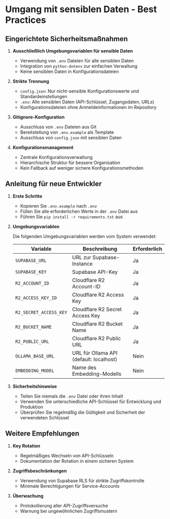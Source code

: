 # Umgang mit sensiblen Daten - Best Practices

## Eingerichtete Sicherheitsmaßnahmen

1. **Ausschließlich Umgebungsvariablen für sensible Daten**
   - Verwendung von `.env` Dateien für alle sensiblen Daten
   - Integration von `python-dotenv` zur einfachen Verwaltung
   - Keine sensiblen Daten in Konfigurationsdateien

2. **Strikte Trennung**
   - `config.json`: Nur nicht-sensible Konfigurationswerte und Standardeinstellungen
   - `.env`: Alle sensiblen Daten (API-Schlüssel, Zugangsdaten, URLs)
   - Konfigurationsdateien ohne Anmeldeinformationen im Repository

3. **Gitignore-Konfiguration**
   - Ausschluss von `.env` Dateien aus Git
   - Bereitstellung von `.env.example` als Template
   - Ausschluss von `config.json` mit sensiblen Daten

4. **Konfigurationsmanagement**
   - Zentrale Konfigurationsverwaltung
   - Hierarchische Struktur für bessere Organisation
   - Kein Fallback auf weniger sichere Konfigurationsmethoden

## Anleitung für neue Entwickler

1. **Erste Schritte**
   - Kopieren Sie `.env.example` nach `.env`
   - Füllen Sie alle erforderlichen Werte in der `.env` Datei aus
   - Führen Sie `pip install -r requirements.txt` aus

2. **Umgebungsvariablen**

   Die folgenden Umgebungsvariablen werden vom System verwendet:

   | Variable                | Beschreibung                                | Erforderlich |
   |-------------------------|--------------------------------------------|-------------|
   | `SUPABASE_URL`          | URL zur Supabase-Instance                   | Ja          |
   | `SUPABASE_KEY`          | Supabase API-Key                           | Ja          |
   | `R2_ACCOUNT_ID`         | Cloudflare R2 Account-ID                   | Ja          |
   | `R2_ACCESS_KEY_ID`      | Cloudflare R2 Access Key                   | Ja          |
   | `R2_SECRET_ACCESS_KEY`  | Cloudflare R2 Secret Access Key            | Ja          |
   | `R2_BUCKET_NAME`        | Cloudflare R2 Bucket Name                  | Ja          |
   | `R2_PUBLIC_URL`         | Cloudflare R2 Public URL                   | Ja          |
   | `OLLAMA_BASE_URL`       | URL für Ollama API (default: localhost)    | Nein        |
   | `EMBEDDING_MODEL`       | Name des Embedding-Modells                 | Nein        |

3. **Sicherheitshinweise**
   - Teilen Sie niemals die `.env` Datei oder ihren Inhalt
   - Verwenden Sie unterschiedliche API-Schlüssel für Entwicklung und Produktion
   - Überprüfen Sie regelmäßig die Gültigkeit und Sicherheit der verwendeten Schlüssel

## Weitere Empfehlungen

1. **Key Rotation**
   - Regelmäßiges Wechseln von API-Schlüsseln
   - Dokumentation der Rotation in einem sicheren System

2. **Zugriffsbeschränkungen**
   - Verwendung von Supabase RLS für strikte Zugriffskontrolle
   - Minimale Berechtigungen für Service-Accounts

3. **Überwachung**
   - Protokollierung aller API-Zugriffsversuche
   - Warnung bei ungewöhnlichen Zugriffsmustern